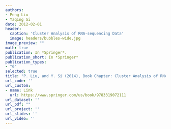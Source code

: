 ```yaml
---
authors:
- Peng Liu
- Yaqing Si
date: 2012-02-01
header:
  caption: 'Cluster Analysis of RNA-sequencing Data'
  image: headers/bubbles-wide.jpg
image_preview: ""
math: true
publication: In *Springer*.
publication_short: In *Springer*
publication_types:
- "6"
selected: true
title: "P. Liu, and Y. Si (2014), Book Chapter: Cluster Analysis of RNA-sequencing Data, in the book of Statistical Analysis of Next Generation Sequencing Data"
url_code: ''
url_custom:
- name: Link
  url: https://www.springer.com/us/book/9783319072111
url_dataset: ''
url_pdf: ""
url_project: ''
url_slides: ''
url_video: ''
---
```


